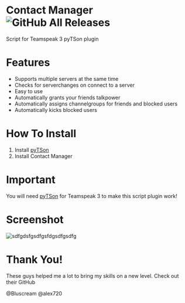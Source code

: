 # Contact Manager ![GitHub All Releases](https://img.shields.io/github/downloads/DerLuemmel/ContactManager/total.svg?label=Downloads&style=popout-square)

Script for Teamspeak 3 pyTSon plugin

# Features
* Supports multiple servers at the same time
* Checks for serverchanges on connect to a server
* Easy to use
* Automatically grants your friends talkpower
* Automatically assigns channelgroups for friends and blocked users
* Automatically kicks blocked users 

# How To Install
1. Install [pyTSon](https://www.myteamspeak.com/addons/86d2c267-1b43-4a4b-8cfb-06c2d8208bdc)
1. Install Contact Manager

# Important
You will need [pyTSon](https://www.myteamspeak.com/addons/86d2c267-1b43-4a4b-8cfb-06c2d8208bdc) for Teamspeak 3 to make this script plugin work!

# Screenshot
![sdfgdsfgsdfgsfdgsdfgsdfg](https://user-images.githubusercontent.com/24513785/57592061-f2934e00-7534-11e9-9949-620266b4bf37.png)

# Thank You!

These guys helped me a lot to bring my skills on a new level. Check out their GitHub

@Bluscream
@alex720
